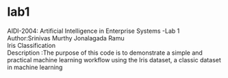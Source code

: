 # lab1
AIDI-2004: Artificial Intelligence in Enterprise Systems -Lab 1 
<br>
Author:Srinivas Murthy Jonalagada Ramu
<br>
Iris Classification 
<br>
Description :The purpose of this code is to demonstrate a simple and practical machine learning workflow using the Iris dataset, a classic dataset in machine learning

